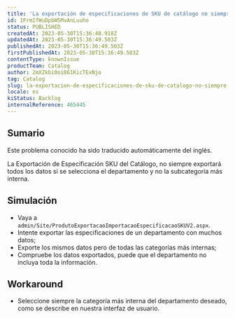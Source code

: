 ```yaml
---
title: 'La exportación de especificaciones de SKU de catálogo no siempre exportará todos los datos si la categoría seleccionada es un departamento.'
id: 1FrmIfWuDpbWSMvAnLuuho
status: PUBLISHED
createdAt: 2023-05-30T15:36:48.918Z
updatedAt: 2023-05-30T15:36:49.503Z
publishedAt: 2023-05-30T15:36:49.503Z
firstPublishedAt: 2023-05-30T15:36:49.503Z
contentType: knownIssue
productTeam: Catalog
author: 2mXZkbi0oi061KicTExNjo
tag: Catalog
slug: la-exportacion-de-especificaciones-de-sku-de-catalogo-no-siempre-exportara-todos-los-datos-si-la-categoria-seleccionada-es-un-departamento
locale: es
kiStatus: Backlog
internalReference: 465445
---
```


## Sumario

<div class="alert alert-info">
  <p>Este problema conocido ha sido traducido automáticamente del inglés.</p>
</div>


La Exportación de Especificación SKU del Catálogo, no siempre exportará todos los datos si se selecciona el departamento y no la subcategoría más interna.



##

## Simulación


- Vaya a `admin/Site/ProdutoExportacaoImportacaoEspecificacaoSKUV2.aspx`.
- Intente exportar las especificaciones de un departamento con muchos datos;
- Exporte los mismos datos pero de todas las categorías más internas;
- Compruebe los datos exportados, puede que el departamento no incluya toda la información.



## Workaround


- Seleccione siempre la categoría más interna del departamento deseado, como se describe en nuestra interfaz de usuario.





